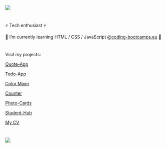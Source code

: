 ![](https://github-readme-stats.vercel.app/api?username=3ddy1337&show_icons=true&theme=gruvbox)
#
⚡ Tech enthusiast ⚡

🌱 I’m currently learning HTML / CSS / JavaScript @[coding-bootcamps.eu](https://www.coding-bootcamps.eu) 🌱

#
Visit my projects: <br/>

[Quote-App](https://3ddy1337.github.io/quote-app/)

[Todo-App](https://3ddy1337.github.io/todo-app/)

[Color Mixer](https://3ddy1337.github.io/color-mixer/)

[Counter](https://3ddy1337.github.io/counter/)

[Photo-Cards](https://3ddy1337.github.io/photo-card/)

[Student-Hub](https://3ddy1337.github.io/Student-Hub/)

[My CV](https://3ddy1337.github.io/cv-etienne/)

#
![](https://github-readme-stats.vercel.app/api/top-langs/?username=3ddy1337&theme=gruvbox&border=false&include_all_commits=true&count_private=true&layout=compact)
